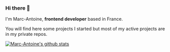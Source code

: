 ### Hi there 👋 

I'm Marc-Antoine, **frontend developer** based in France.

You will find here some projects I started but most of my active projects are in my private repos. 

[![Marc-Antoine's github stats](https://github-readme-stats.vercel.app/api?username=wagam)](https://github.com/anuraghazra/github-readme-stats)

<!--
**wagam/wagam** is a ✨ _special_ ✨ repository because its `README.md` (this file) appears on your GitHub profile.

Here are some ideas to get you started:

- 🔭 I’m currently working on ...
- 🌱 I’m currently learning ...
- 👯 I’m looking to collaborate on ...
- 🤔 I’m looking for help with ...
- 💬 Ask me about ...
- 📫 How to reach me: ...
- 😄 Pronouns: ...
- ⚡ Fun fact: ...
-->
